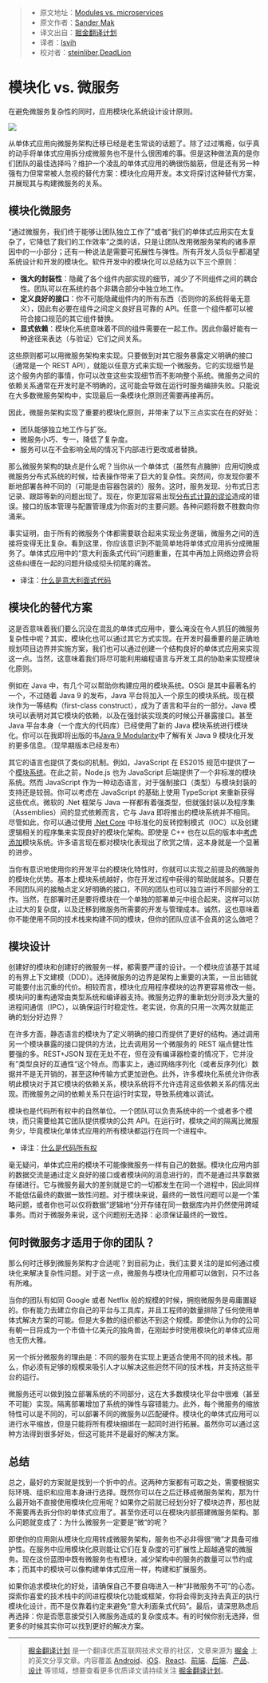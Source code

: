> * 原文地址：[Modules vs. microservices](https://www.oreilly.com/ideas/modules-vs-microservices)
> * 原文作者：[Sander Mak](https://www.oreilly.com/people/sander_mak)
> * 译文出自：[掘金翻译计划](https://github.com/xitu/gold-miner)
> * 译者：[lsvih](https://github.com/lsvih)
> * 校对者：[steinliber](https://github.com/steinliber),[DeadLion](https://github.com/DeadLion)

# 模块化 vs. 微服务

在避免微服务复杂性的同时，应用模块化系统设计设计原则。

![](https://d3tdunqjn7n0wj.cloudfront.net/360x240/container-227877_1920-0db52b796e6b80d98f6df2d01a6ee4fb.jpg)

从单体式应用向微服务架构迁移已经是老生常谈的话题了。除了过过嘴瘾，似乎真的动手将单体式应用拆分成微服务也不是什么很困难的事。但是这种做法真的是你们团队的最佳选择吗？维护一个凌乱的单体式应用的确很伤脑筋，但是还有另一种强有力但常常被人忽视的替代方案：模块化应用开发。本文将探讨这种替代方案，并展现其与构建微服务的关系。

## 模块化微服务

“通过微服务，我们终于能够让团队独立工作了”或者“我们的单体式应用实在太复杂了，它降低了我们的工作效率”之类的话，只是让团队改用微服务架构的诸多原因中的一小部分；还有一种说法是需要可拓展性与弹性。所有开发人员似乎都渴望系统设计和开发的模块化。软件开发中的模块化可以总结为以下三个原则：

- **强大的封装性**：隐藏了各个组件内部实现的细节，减少了不同组件之间的耦合性。团队可以在系统的各个非耦合部分中独立地工作。
- **定义良好的接口**：你不可能隐藏组件内的所有东西（否则你的系统将毫无意义），因此有必要在组件之间定义良好且可靠的 API。任意一个组件都可以被符合接口规范的其它组件替换。
- **显式依赖**：模块化系统意味着不同的组件需要在一起工作。因此你最好能有一种途径来表达（与验证）它们之间关系。

这些原则都可以用微服务架构来实现。只要做到对其它服务暴露定义明确的接口（通常是一个 REST API），就能以任意方式来实现一个微服务。它的实现细节是这个服务内部的事情，你可以改变这些实现细节而不影响整个系统。微服务之间的依赖关系通常在开发时是不明确的，这可能会导致在运行时服务编排失败。只能说在大多数微服务架构中，实现最后一条模块化原则还需要再接再厉。

因此，微服务架构实现了重要的模块化原则，并带来了以下三点实实在在的好处：

- 团队能够独立地工作与扩张。
- 微服务小巧、专一，降低了复杂度。
- 服务可以在不会影响全局的情况下内部进行更改或者替换。

那么微服务架构的缺点是什么呢？当你从一个单体式（虽然有点臃肿）应用切换成微服务分布式系统的时候，给表操作带来了巨大的复杂性。突然间，你发现你要不断地部署各种不同的（可能是由容器包装的）服务。这时，服务发现、分布式日志记录、跟踪等新的问题出现了。现在，你更加容易出现[分布式计算的谬论](https://en.wikipedia.org/wiki/Fallacies_of_distributed_computing)造成的错误。接口的版本管理与配置管理成为你面对的主要问题。各种问题将数不胜数向你涌来。

事实证明，由于所有的微服务个体都需要联合起来实现业务逻辑，微服务之间的连接将变得无比复杂。看到这里，你应该意识到不能简单地将单体式应用拆分成微服务了。单体式应用中的“意大利面条式代码”问题重重，在其中再加上网络边界会将这些纠缠在一起的问题升级成彻头彻尾的痛苦。

* 译注：[什么是意大利面式代码](http://www.ituring.com.cn/article/10311)

## 模块化的替代方案

这是否意味着我们要么沉没在混乱的单体式应用中，要么淹没在令人抓狂的微服务复杂性中呢？其实，模块化也可以通过其它方式实现。在开发时最重要的是正确地规划项目边界并实施方案，我们也可以通过创建一个结构良好的单体式应用来实现这一点。当然，这意味着我们将尽可能利用编程语言与开发工具的协助来实现模块化原则。

例如在 Java 中，有几个可以帮助你构建应用的模块系统。OSGi 是其中最著名的一个，不过随着 Java 9 的发布，Java 平台将加入一个原生的模块系统。现在模块作为一等结构（first-class construct），成为了语言和平台的一部分。Java 模块可以表明对其它模块的依赖，以及在强封装实现类的时候公开暴露接口。甚至 Java 平台本身（一个庞大的代码库）已经使用了新的 Java 模块系统进行模块化。你可以在我即将出版的书[Java 9 Modularity](https://www.safaribooksonline.com/library/view/java-9-modularity/9781491954157/?utm_source=newsite&amp;utm_medium=content&amp;utm_campaign=lgen&amp;utm_content=modules-vs-microservices-inline)中了解有关 Java 9 模块化开发的更多信息。（现早期版本已经发布）

其它的语言也提供了类似的机制。例如，JavaScript 在 ES2015 规范中提供了一个[模块系统](http://exploringjs.com/es6/ch_modules.html)。在此之前，Node.js 也为 JavaScript 后端提供了一个非标准的模块系统。然而 JavaScript 作为一种动态语言，对于强制接口（类型）与模块封装的支持还是较弱。你可以考虑在 JavaScript 的基础上使用 TypeScript 来重新获得这些优点。微软的 .Net 框架与 Java 一样都有着强类型，但就强封装以及程序集（Assemblies）间的显式依赖而言，它与 Java 即将推出的模块系统并不相同。尽管如此，你可以通过使用 [.Net Core](https://msdn.microsoft.com/en-us/magazine/mt707534.aspx) 中标准化的反转控制模式（IOC）以及创建逻辑相关的程序集来实现良好的模块化架构。即使是 C++ 也在以后的版本中[考虑添加](http://www.open-std.org/jtc1/sc22/wg21/docs/papers/2016/n4610.pdf)模块系统。许多语言现在都对模块化表现出了欣赏之情，这本身就是一个显著的进步。

当你有意识地使用你的开发平台的模块化特性时，你就可以实现之前提及的微服务的模块化优势。基本上模块系统越好，你在开发过程中获得的帮助就越多。只要在不同团队间的接触点定义好明确的接口，不同的团队也可以独立进行不同部分的工作。当然，在部署时还是要将模块在一个单独的部署单元中组合起来。这样可以防止过大的复杂度，以及迁移到微服务所需要的开发与管理成本。诚然，这也意味着你不能使用不同的技术栈来构建不同的模块，但你的团队应该不会真的这么做吧？

## 模块设计

创建好的模块和创建好的微服务一样，都需要严谨的设计。一个模块应该基于其域的有界上下文建模（DDD）。选择微服务的边界是架构上重要的决策，一旦出错就可能要付出沉重的代价。相较而言，模块化应用程序模块的边界更容易修改一些。模块间的重构通常由类型系统和编译器支持。微服务边界的重新划分则涉及大量的进程间通信（IPC），以确保运行时稳定性。老实说，你真的只用一次两次就能正确的划分好边界？

在许多方面，静态语言的模块为了定义明确的接口而提供了更好的结构。通过调用另一个模块暴露的接口提供的方法，比去调用另一个微服务的 REST 端点健壮性要强的多。REST+JSON 现在无处不在，但在没有编译器检查的情况下，它并没有”类型良好的互通性“这个特点。而事实上，通过网络序列化（或者反序列化）数据并不是无开销的，甚至这种传输方式更加逊色。此外，许多模块化系统允许你表明此模块对于其它模块的依赖关系，模块系统将不允许违背这些依赖关系的情况出现。而微服务之间的依赖关系只在运行时实现，导致系统难以调试。

模块也是代码所有权中的自然单位。一个团队可以负责系统中的一个或者多个模块，而只需要给其它团队提供模块的公共 API。在运行时，模块之间的隔离比微服务少，毕竟模块化单体式应用的所有模块都运行在同一个进程中。

* 译注：[什么是代码所有权](http://blog.csdn.net/mfowler/article/details/974251)

毫无疑问，单体式应用的模块不可能像微服务一样有自己的数据。模块化应用内部的数据交流是通过定义良好的接口或者模块间的消息进行的，而不是通过共享数据存储进行。它与微服务最大的差别就是它的一切都发生在同一个进程中，因此同样不能低估最终的数据一致性问题。对于模块来说，最终的一致性问题可以是一个策略问题，或者你也可以仅将数据”逻辑地“分开存储在同一数据库内并仍然使用跨域事务。而对于微服务来说，这个问题别无选择：必须保证最终的一致性。

## 何时微服务才适用于你的团队？

那么何时迁移到微服务架构才合适呢？到目前为止，我们主要关注的是如何通过模块化来解决复杂性问题。对于这一点，微服务与模块化应用都可以做到，只不过各有所难。

当你的团队有如同 Google 或者 Netflix 般的规模的时候，拥抱微服务是毋庸置疑的。你有能力去建立你自己的平台与工具库，并且工程师的数量排除了任何使用单体式解决方案的可能。但是大多数的组织都达不到这个规模。即使你认为你的公司有朝一日将成为一个市值十亿美元的独角兽，在刚起步时使用模块化的单体式应用也无伤大雅。

另一个拆分微服务的理由是：不同的服务在实现上更适合使用不同的技术栈。那么，你必须有足够的规模来吸引人才以解决这些迥然不同的技术栈，并支持这些平台的运行。

微服务还可以做到独立部署系统的不同部分，这在大多数模块化平台中很难（甚至不可能）实现。隔离部署增加了系统的弹性与容错能力。此外，每个微服务的缩放特性可以是不同的，可以部署不同的微服务以匹配硬件。模块化的单体式应用可以进行水平缩放，但是只能将所有模块捆绑在一起同时进行拓展。虽然你可以通过这种方法得到很多好处，但这可能并不是最好的解决方案。

## 总结
 
总之，最好的方案就是找到一个折中的点。这两种方案都有可取之处，需要根据实际环境、组织和应用本身进行选择。既然你可以在之后迁移成微服务架构，那为什么最开始不直接使用模块化应用呢？如果你之前就已经划分好了模块边界，那也就不需要再去拆分你的单体式应用了。甚至你还可以在模块内部搭建微服务架构。那么问题就变成了：为什么微服务一定要是”微“的呢？

即使你的应用刚从模块化应用转成微服务架构，服务也不必非得很“微”才具备可维护性。在服务中应用模块化原则能让它们在复杂度的可扩展性上超越通常的微服务。现在这份蓝图中既有微服务也有模块，减少架构中的服务的数量可以节约成本；而其中的模块可以像构建单体式应用一样，构建和扩展服务。

如果你追求模块化的好处，请确保自己不要自嗨进入一种“非微服务不可”的心态。探索你喜爱的技术栈中的同进程模块化功能或框架，你将会得到支持去真正的执行模块化设计，而不是仅靠着约定来避免“意大利面条式代码”。最后，请深思熟虑后再选择：你是否愿意接受引入微服务造成的复杂度成本。有的时候你别无选择，但更多的时候其实你可以找到更好的解决方案。

---

> [掘金翻译计划](https://github.com/xitu/gold-miner) 是一个翻译优质互联网技术文章的社区，文章来源为 [掘金](https://juejin.im) 上的英文分享文章。内容覆盖 [Android](https://github.com/xitu/gold-miner#android)、[iOS](https://github.com/xitu/gold-miner#ios)、[React](https://github.com/xitu/gold-miner#react)、[前端](https://github.com/xitu/gold-miner#前端)、[后端](https://github.com/xitu/gold-miner#后端)、[产品](https://github.com/xitu/gold-miner#产品)、[设计](https://github.com/xitu/gold-miner#设计) 等领域，想要查看更多优质译文请持续关注 [掘金翻译计划](https://github.com/xitu/gold-miner)。
